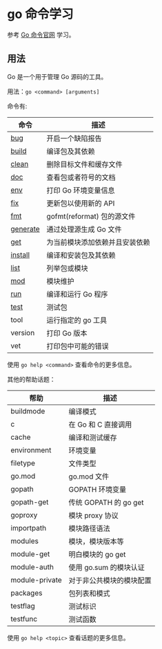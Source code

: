 # go 命令学习

参考 [Go 命令官网](https://golang.org/cmd/go/) 学习。

## 用法

Go 是一个用于管理 Go 源码的工具。

用法：`go <command> [arguments]`

命令有:

| 命令 | 描述 |
| --- | --- |
| [bug](bug.md) | 开启一个缺陷报告 |
| [build](build.md) | 编译包及其依赖 |
| [clean](clean.md) | 删除目标文件和缓存文件 |
| [doc](doc.md) | 查看包或者符号的文档 |
| [env](env.md) | 打印 Go 环境变量信息 |
| [fix](fix.md) | 更新包以使用新的 API |
| [fmt](fmt.md) | gofmt(reformat) 包的源文件 |
| [generate](generate.md) | 通过处理源生成 Go 文件 |
| [get](get.md) | 为当前模块添加依赖并且安装依赖 |
| [install](install.md) | 编译和安装包及其依赖 |
| [list](list.md) | 列举包或模块 |
| [mod](mod.md) | 模块维护 |
| [run](run.md) | 编译和运行 Go 程序 |
| [test](test.md) | 测试包 |
| tool | 运行指定的 go 工具 |
| version | 打印 Go 版本 |
| vet | 打印包中可能的错误 |

使用 `go help <command>` 查看命令的更多信息。

其他的帮助话题：

| 帮助 | 描述 |
| --- | --- |
| buildmode | 编译模式 |
| c | 在 Go 和 C 直接调用 |
| cache | 编译和测试缓存 |
| environment | 环境变量 |
| filetype | 文件类型 |
| go.mod | go.mod 文件 |
| gopath | GOPATH 环境变量 |
| gopath-get | 传统 GOPATH 的 go get |
| goproxy | 模块 proxy 协议 |
| importpath | 模块路径语法 |
| modules | 模块，模块版本等 |
| module-get | 明白模块的 go get |
| module-auth | 使用 go.sum 的模块认证 |
| module-private | 对于非公共模块的模块配置 |
| packages | 包列表和模式 |
| testflag | 测试标识 |
| testfunc | 测试函数 |

使用 `go help <topic>` 查看话题的更多信息。
